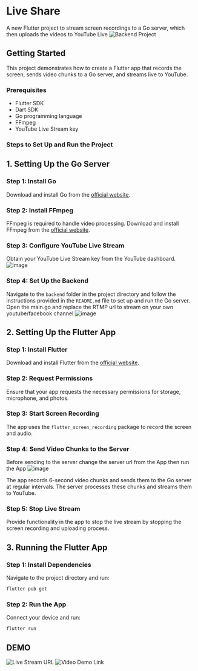 # Live Share

A new Flutter project to stream screen recordings to a Go server, which then uploads the videos to YouTube Live
![Backend Project](https://github.com/Madhav008/Live-Server)
## Getting Started

This project demonstrates how to create a Flutter app that records the screen, sends video chunks to a Go server, and streams live to YouTube.

### Prerequisites

- Flutter SDK
- Dart SDK
- Go programming language
- FFmpeg
- YouTube Live Stream key

### Steps to Set Up and Run the Project

## 1. Setting Up the Go Server

### Step 1: Install Go

Download and install Go from the [official website](https://golang.org/dl/).

### Step 2: Install FFmpeg

FFmpeg is required to handle video processing. Download and install FFmpeg from the [official website](https://ffmpeg.org/download.html).

### Step 3: Configure YouTube Live Stream

Obtain your YouTube Live Stream key from the YouTube dashboard.
![image](https://github.com/user-attachments/assets/b3a1b600-29e5-4384-96d3-1397b57acca9)


### Step 4: Set Up the Backend

Navigate to the `backend` folder in the project directory and follow the instructions provided in the `README.md` file to set up and run the Go server.
Open the main.go and replace the RTMP url to stream on your own youtube/facebook channel 
![image](https://github.com/user-attachments/assets/a7704db8-414b-4e82-9e88-3315b1897e81)

## 2. Setting Up the Flutter App

### Step 1: Install Flutter

Download and install Flutter from the [official website](https://flutter.dev/docs/get-started/install).

### Step 2: Request Permissions

Ensure that your app requests the necessary permissions for storage, microphone, and photos.

### Step 3: Start Screen Recording

The app uses the `flutter_screen_recording` package to record the screen and audio. 

### Step 4: Send Video Chunks to the Server
Before sending to the server change the server url from the App then run the App
![image](https://github.com/user-attachments/assets/2bea09e8-8b0f-42f8-83e0-77d6f77bfce8)

The app records 6-second video chunks and sends them to the Go server at regular intervals. The server processes these chunks and streams them to YouTube.

### Step 5: Stop Live Stream

Provide functionality in the app to stop the live stream by stopping the screen recording and uploading process.

## 3. Running the Flutter App

### Step 1: Install Dependencies

Navigate to the project directory and run:

```sh
flutter pub get
```

### Step 2: Run the App

Connect your device and run:

```sh
flutter run
```

## DEMO
![Live Stream URL](https://www.youtube.com/watch?v=o_Dld1ePbfc)
![Video Demo Link](https://youtu.be/-NQQB6x_J_s)

